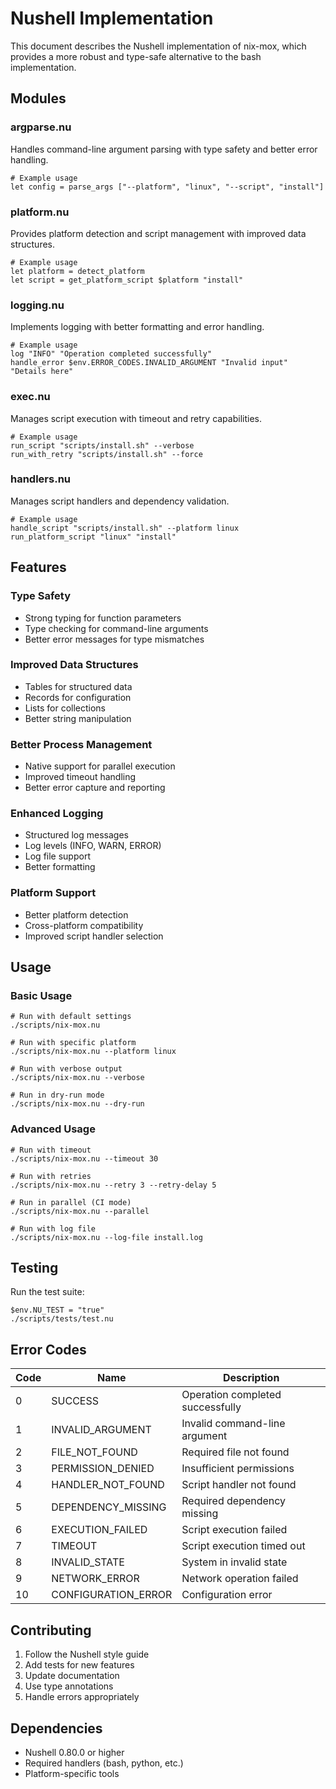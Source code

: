 # Nushell Implementation

This document describes the Nushell implementation of nix-mox, which provides a more robust and type-safe alternative to the bash implementation.

## Modules

### argparse.nu

Handles command-line argument parsing with type safety and better error handling.

```nushell
# Example usage
let config = parse_args ["--platform", "linux", "--script", "install"]
```

### platform.nu

Provides platform detection and script management with improved data structures.

```nushell
# Example usage
let platform = detect_platform
let script = get_platform_script $platform "install"
```

### logging.nu

Implements logging with better formatting and error handling.

```nushell
# Example usage
log "INFO" "Operation completed successfully"
handle_error $env.ERROR_CODES.INVALID_ARGUMENT "Invalid input" "Details here"
```

### exec.nu

Manages script execution with timeout and retry capabilities.

```nushell
# Example usage
run_script "scripts/install.sh" --verbose
run_with_retry "scripts/install.sh" --force
```

### handlers.nu

Manages script handlers and dependency validation.

```nushell
# Example usage
handle_script "scripts/install.sh" --platform linux
run_platform_script "linux" "install"
```

## Features

### Type Safety

- Strong typing for function parameters
- Type checking for command-line arguments
- Better error messages for type mismatches

### Improved Data Structures

- Tables for structured data
- Records for configuration
- Lists for collections
- Better string manipulation

### Better Process Management

- Native support for parallel execution
- Improved timeout handling
- Better error capture and reporting

### Enhanced Logging

- Structured log messages
- Log levels (INFO, WARN, ERROR)
- Log file support
- Better formatting

### Platform Support

- Better platform detection
- Cross-platform compatibility
- Improved script handler selection

## Usage

### Basic Usage

```nushell
# Run with default settings
./scripts/nix-mox.nu

# Run with specific platform
./scripts/nix-mox.nu --platform linux

# Run with verbose output
./scripts/nix-mox.nu --verbose

# Run in dry-run mode
./scripts/nix-mox.nu --dry-run
```

### Advanced Usage

```nushell
# Run with timeout
./scripts/nix-mox.nu --timeout 30

# Run with retries
./scripts/nix-mox.nu --retry 3 --retry-delay 5

# Run in parallel (CI mode)
./scripts/nix-mox.nu --parallel

# Run with log file
./scripts/nix-mox.nu --log-file install.log
```

## Testing

Run the test suite:

```nushell
$env.NU_TEST = "true"
./scripts/tests/test.nu
```

## Error Codes

| Code | Name | Description |
|------|------|-------------|
| 0 | SUCCESS | Operation completed successfully |
| 1 | INVALID_ARGUMENT | Invalid command-line argument |
| 2 | FILE_NOT_FOUND | Required file not found |
| 3 | PERMISSION_DENIED | Insufficient permissions |
| 4 | HANDLER_NOT_FOUND | Script handler not found |
| 5 | DEPENDENCY_MISSING | Required dependency missing |
| 6 | EXECUTION_FAILED | Script execution failed |
| 7 | TIMEOUT | Script execution timed out |
| 8 | INVALID_STATE | System in invalid state |
| 9 | NETWORK_ERROR | Network operation failed |
| 10 | CONFIGURATION_ERROR | Configuration error |

## Contributing

1. Follow the Nushell style guide
2. Add tests for new features
3. Update documentation
4. Use type annotations
5. Handle errors appropriately

## Dependencies

- Nushell 0.80.0 or higher
- Required handlers (bash, python, etc.)
- Platform-specific tools
